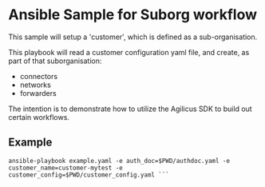 # Ansible Sample for Suborg workflow

This sample will setup a 'customer', which is defined as a sub-organisation.

This playbook will read a customer configuration yaml file, and create, as part of that suborganisation:
  - connectors
  - networks
  - forwarders


The intention is to demonstrate how to utilize the Agilicus SDK to build out certain workflows.

## Example

```
ansible-playbook example.yaml -e auth_doc=$PWD/authdoc.yaml -e customer_name=customer-mytest -e customer_config=$PWD/customer_config.yaml ```

